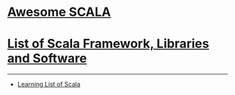 # [Awesome SCALA](https://github.com/lauris/awesome-scala)
# [List of Scala Framework, Libraries and Software](https://scala.libhunt.com/)

---
* [Learning List of Scala](https://github.com/bwwinthehouse/learning_scala)
